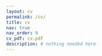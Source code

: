 ```yaml
---
layout: cv
permalink: /cv/
title: cv
nav: true
nav_order: 9
cv_pdf: cv.pdf
description: # nothing needed here
---
```

